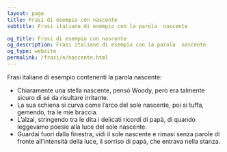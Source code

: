 ```yaml
---
layout: page
title: Frasi di esempio con nascente 
subtitle: Frasi italiane di esempio con la parola  nascente

og_title: Frasi di esempio con nascente 
og_description: Frasi italiane di esempio con la parola  nascente
og_type: website
permalink: /frasi/n/nascente.html
---
```


Frasi italiane di esempio contenenti la parola nascente:


- Chiaramente una stella nascente, pensò Woody, però era talmente sicuro di sé da risultare irritante.
- La sua schiena si curva come l’arco del sole nascente, poi si tuffa, gemendo, tra le mie braccia.
- L’alzai, stringendo tra le dita i delicati ricordi di papà, di quando leggevamo poesie alla luce del sole nascente.
- Guardai fuori dalla finestra, vidi il sole nascente e rimasi senza parole di fronte all’intensità della luce, il sorriso di papà, che entrava nella stanza.
